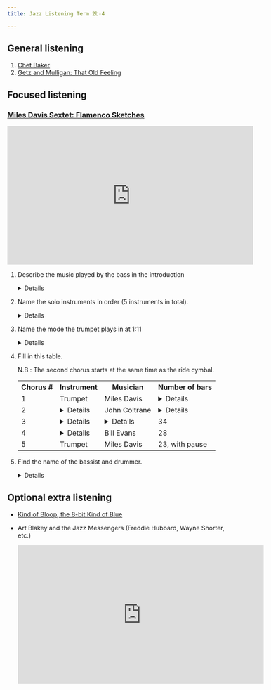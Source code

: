 ```yaml
---
title: Jazz Listening Term 2b-4

---
```


## General listening

<!-- * [Ella Fitzgerald: That Old Feeling](https://www.youtube.com/watch?v=Mh_-uUMvFg0) -->
1. [Chet Baker](https://www.youtube.com/watch?v=-1Lchlw0GbI)
2. [Getz and Mulligan: That Old Feeling](https://www.youtube.com/watch?v=NVnDl6rJC9Q)


## Focused listening

### [Miles Davis Sextet: Flamenco Sketches](https://www.youtube.com/watch?v=nTwp1sgUJrM)


<iframe width="560" height="315" src="https://www.youtube.com/embed/nTwp1sgUJrM?start=0" title="YouTube video player" frameborder="0" allow="accelerometer; autoplay; clipboard-write; encrypted-media; gyroscope; picture-in-picture" allowfullscreen></iframe>



1. Describe the music played by the bass in the introduction

	<details>
	<ul>
	<li>Starts with an anacrusis</li>
	<li>Dotted minim and crotchet rhythm</li>
	<li>Often two notes at once</li>
	<li>Pedal note throughout introduction and into next section</li>
	<li>Focused on the tonic and dominant</li>
	</ul>
	</details>
	
2. Name the solo instruments in order (5 instruments in total).

	<details>
	<ol>
	<li>Trumpet</li>
	<li>Tenor saxophone</li>
	<li>Alto saxophone</li>
	</ol>
	</details>

3. Name the mode the trumpet plays in at 1:11

	<details>Phrygian.</details>
	
4. Fill in this table.

	N.B.: The second chorus starts at the same time as the ride cymbal.

	<table>
	<tr>
		<th>Chorus #</th><th>Instrument</th><th>Musician</th><th>Number of bars</th>
	</tr>
		
	<tr>
		<td>1</td>
		<td>Trumpet</td>
		<td>Miles Davis</td>
		<td><details>24</details></td>
	</tr>
		
	<tr>
		<td>2</td>
		<td><details>Tenor saxophone</details></td>
		<td>John Coltrane</td>
		<td><details>25</details></td>
	</tr>
		
	<tr>
		<td>3</td>
		<td><details>Alto saxophone</details></td>
		<td><details>Cannonball Adderley</details></td>
		<td>34</td>
	</tr>
		
	<tr>
		<td>4</td>
		<td><details>Piano</details></td>
		<td>Bill Evans</td>
		<td>28</td>
	</tr>
		
	<tr>
		<td>5</td>
		<td>Trumpet</td>
		<td>Miles Davis</td>
		<td>23, with pause</td>
	</tr>
		
	</table>
	
4. Find the name of the bassist and drummer.

	<details>Paul Chambers and Jimmy Cobb.</details>

	

## Optional extra listening

* [Kind of Bloop, the 8-bit Kind of Blue](https://kindofbloop.com/)
* Art Blakey and the Jazz Messengers (Freddie Hubbard, Wayne Shorter, etc.)

	<iframe width="560" height="315" src="https://www.youtube.com/embed/1oITDUn70uY" title="YouTube video player" frameborder="0" allow="accelerometer; autoplay; clipboard-write; encrypted-media; gyroscope; picture-in-picture" allowfullscreen></iframe>
	

